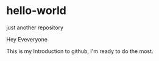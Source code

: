 # hello-world
just another repository

Hey Eveveryone

This is my Introduction to github, I'm ready to do the most.
